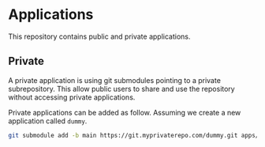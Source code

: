 # Applications

This repository contains public and private applications.

## Private

A private application is using git submodules pointing to a private subrepository.
This allow public users to share and use the repository without accessing private applications.

Private applications can be added as follow. Assuming we create a new application called `dummy`.
```bash
git submodule add -b main https://git.myprivaterepo.com/dummy.git apps/dummy
```
